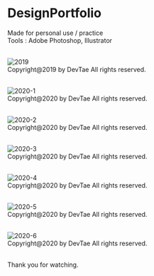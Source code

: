 # DesignPortfolio
Made for personal use / practice
<br/>
Tools : Adobe Photoshop, Illustrator
<br/>
<br/>

![2019](https://user-images.githubusercontent.com/55177359/210177491-b7982c7e-55a5-4b40-b03b-40445328e5b3.png)
<br/>
Copyright@2019 by DevTae All rights reserved.
<br/>
<br/>

![2020-1](https://user-images.githubusercontent.com/55177359/210177774-a665682a-4336-4cb8-9314-3fdd1f498800.png)
<br/>
Copyright@2020 by DevTae All rights reserved.
<br/>
<br/>

![2020-2](https://user-images.githubusercontent.com/55177359/210177788-5e5ce97a-f9f9-4174-95da-7e182d6c91f7.png)
<br/>
Copyright@2020 by DevTae All rights reserved.
<br/>
<br/>

![2020-3](https://user-images.githubusercontent.com/55177359/210177804-86dc5d38-8932-4829-94f0-c869dc27ec61.png)
<br/>
Copyright@2020 by DevTae All rights reserved.
<br/>
<br/>

![2020-4](https://user-images.githubusercontent.com/55177359/210177817-f07b6993-6146-406b-a451-0f182d01fbed.png)
<br/>
Copyright@2020 by DevTae All rights reserved.
<br/>
<br/>

![2020-5](https://user-images.githubusercontent.com/55177359/210177822-93124bad-7360-45bf-8eed-18f500e732c5.png)
<br/>
Copyright@2020 by DevTae All rights reserved.
<br/>
<br/>

![2020-6](https://user-images.githubusercontent.com/55177359/210177829-bafe50ed-2c02-4749-a7d7-ce17b0801901.png)
<br/>
Copyright@2020 by DevTae All rights reserved.
<br/>
<br/>

Thank you for watching.

